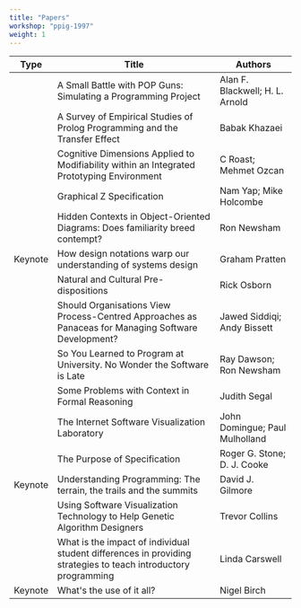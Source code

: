 ```yaml
---
title: "Papers" 
workshop: "ppig-1997"
weight: 1
---
```


|Type|Title|Authors|
|--- |--- |--- |
||A Small Battle with POP Guns: Simulating a Programming Project|Alan F. Blackwell; H. L. Arnold|
||A Survey of Empirical Studies of Prolog Programming and the Transfer Effect|Babak  Khazaei|
||Cognitive Dimensions Applied to Modifiability within an Integrated Prototyping Environment|C  Roast; Mehmet  Ozcan|
||Graphical Z Specification|Nam  Yap; Mike  Holcombe|
||Hidden Contexts in Object-Oriented Diagrams: Does familiarity breed contempt?|Ron  Newsham|
|Keynote|How design notations warp our understanding of systems design|Graham  Pratten|
||Natural and Cultural Pre-dispositions|Rick  Osborn|
||Should Organisations View Process-Centred Approaches as Panaceas for Managing Software Development?|Jawed  Siddiqi; Andy  Bissett|
||So You Learned to Program at University. No Wonder the Software is Late|Ray  Dawson; Ron  Newsham|
||Some Problems with Context in Formal Reasoning|Judith  Segal|
||The Internet Software Visualization Laboratory|John  Domingue; Paul  Mulholland|
||The Purpose of Specification|Roger G. Stone; D. J. Cooke|
|Keynote|Understanding Programming: The terrain, the trails and the summits|David J. Gilmore|
||Using Software Visualization Technology to Help Genetic Algorithm Designers|Trevor  Collins|
||What is the impact of individual student differences in providing strategies to teach introductory programming|Linda  Carswell|
|Keynote|What's the use of it all?|Nigel  Birch|
